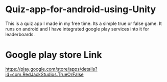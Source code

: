 # Quiz-app-for-android-using-Unity
This is a quiz app I made in my free time. Its a simple true or false game. It runs on android and I have integrated google play services into it for leaderboards. 


# Google play store Link
https://play.google.com/store/apps/details?id=com.RedJackStudios.TrueOrFalse
